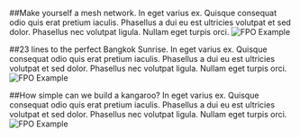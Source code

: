 ##Make yourself a mesh network.
In eget varius ex. Quisque consequat odio quis erat pretium iaculis. Phasellus a dui eu est ultricies volutpat et sed dolor. Phasellus nec volutpat ligula. Nullam eget turpis orci.
![FPO Example](images/fpo-editor.png "FPO Example")
<!--<iframe src='http://learn-staging.famo.us/container/index.html?block=hello-world&detail=false' scrolling='no' class='code-block'></iframe>-->

##23 lines to the perfect Bangkok Sunrise.
In eget varius ex. Quisque consequat odio quis erat pretium iaculis. Phasellus a dui eu est ultricies volutpat et sed dolor. Phasellus nec volutpat ligula. Nullam eget turpis orci.
![FPO Example](images/fpo-editor2.png "FPO Example")
<!--<iframe src='http://learn-staging.famo.us/container/index.html?block=animated-scene&detail=false' scrolling='no' class='code-block'></iframe>-->

##How simple can we build a kangaroo?
In eget varius ex. Quisque consequat odio quis erat pretium iaculis. Phasellus a dui eu est ultricies volutpat et sed dolor. Phasellus nec volutpat ligula. Nullam eget turpis orci.
![FPO Example](images/fpo-editor3.png "FPO Example")
<!--<iframe src='http://learn-staging.famo.us/container/index.html?block=effects-scene&detail=false' scrolling='no' class='code-block'></iframe>-->
